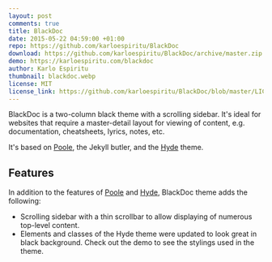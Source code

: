 ```yaml
---
layout: post
comments: true
title: BlackDoc
date: 2015-05-22 04:59:00 +01:00
repo: https://github.com/karloespiritu/BlackDoc
download: https://github.com/karloespiritu/BlackDoc/archive/master.zip
demo: https://karloespiritu.com/blackdoc
author: Karlo Espiritu
thumbnail: blackdoc.webp
license: MIT
license_link: https://github.com/karloespiritu/BlackDoc/blob/master/LICENSE.md
---
```


BlackDoc is a two-column black theme with a scrolling sidebar. It's ideal for websites that require a master-detail layout for viewing of content, e.g. documentation, cheatsheets, lyrics, notes, etc.

It's based on [Poole](https://getpoole.com), the Jekyll butler, and the [Hyde](https://hyde.getpoole.com) theme.

## Features

In addition to the features of [Poole](https://getpoole.com) and [Hyde](https://hyde.getpoole.com), BlackDoc theme adds the following:

* Scrolling sidebar with a thin scrollbar to allow displaying of   numerous top-level content.
* Elements and classes of the Hyde theme were updated to look great in black background. Check out the demo to see the stylings used in the theme.
